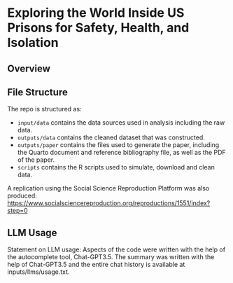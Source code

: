 # Exploring the World Inside US Prisons for Safety, Health, and Isolation

## Overview



## File Structure

The repo is structured as:

-   `input/data` contains the data sources used in analysis including the raw data.
-   `outputs/data` contains the cleaned dataset that was constructed.
-   `outputs/paper` contains the files used to generate the paper, including the Quarto document and reference bibliography file, as well as the PDF of the paper. 
-   `scripts` contains the R scripts used to simulate, download and clean data.

A replication using the Social Science Reproduction Platform was also produced: https://www.socialsciencereproduction.org/reproductions/1551/index?step=0

##  LLM Usage
Statement on LLM usage: Aspects of the code were written with the help of the autocomplete tool, Chat-GPT3.5. The summary was written with the help of Chat-GPT3.5 and the entire chat history is available at inputs/llms/usage.txt.
